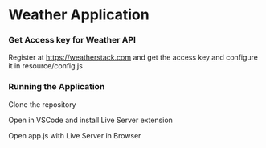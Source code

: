 # Weather Application


### Get Access key for Weather API

Register at https://weatherstack.com and get the access key and configure it in resource/config.js

### Running the Application

Clone the repository 

Open in VSCode and install Live Server extension 

Open app.js with Live Server in Browser






